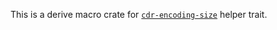This is a derive macro crate for [`cdr-encoding-size`](https://github.com/jhelovuo/cdr-encoding/tree/master/cdr-encoding-size) helper trait.

